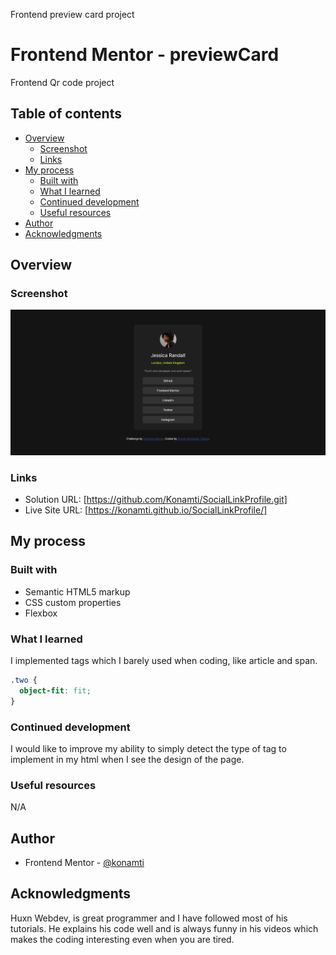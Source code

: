 Frontend preview card project

# Frontend Mentor - previewCard

Frontend Qr code project

## Table of contents

- [Overview](#overview)
  - [Screenshot](#screenshot)
  - [Links](#links)
- [My process](#my-process)
  - [Built with](#built-with)
  - [What I learned](#what-i-learned)
  - [Continued development](#continued-development)
  - [Useful resources](#useful-resources)
- [Author](#author)
- [Acknowledgments](#acknowledgments)

## Overview

### Screenshot

![](./Screenshot.png)

### Links

- Solution URL: [https://github.com/Konamti/SocialLinkProfile.git]
- Live Site URL: [https://konamti.github.io/SocialLinkProfile/]

## My process

### Built with

- Semantic HTML5 markup
- CSS custom properties
- Flexbox

### What I learned

I implemented tags which I barely used when coding, like article and span.

```css
.two {
  object-fit: fit;
}
```

### Continued development

I would like to improve my ability to simply detect the type of tag to implement in my html when I see the design of the page.

### Useful resources

N/A

## Author

- Frontend Mentor - [@konamti](https://www.frontendmentor.io/profile/konamti)

## Acknowledgments

Huxn Webdev, is great programmer and I have followed most of his tutorials. He explains his code well and is always funny in his videos which makes the coding interesting even when you are tired.
